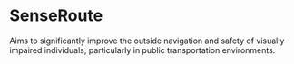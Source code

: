 # SenseRoute
Aims to significantly improve the outside navigation and safety of visually impaired individuals, particularly in public transportation environments. 
